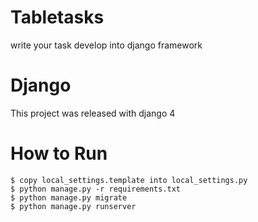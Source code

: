 # Tabletasks
write your task develop into django framework

# Django

This project was released with django 4

# How to Run
    $ copy local_settings.template into local_settings.py
    $ python manage.py -r requirements.txt
    $ python manage.py migrate
    $ python manage.py runserver
